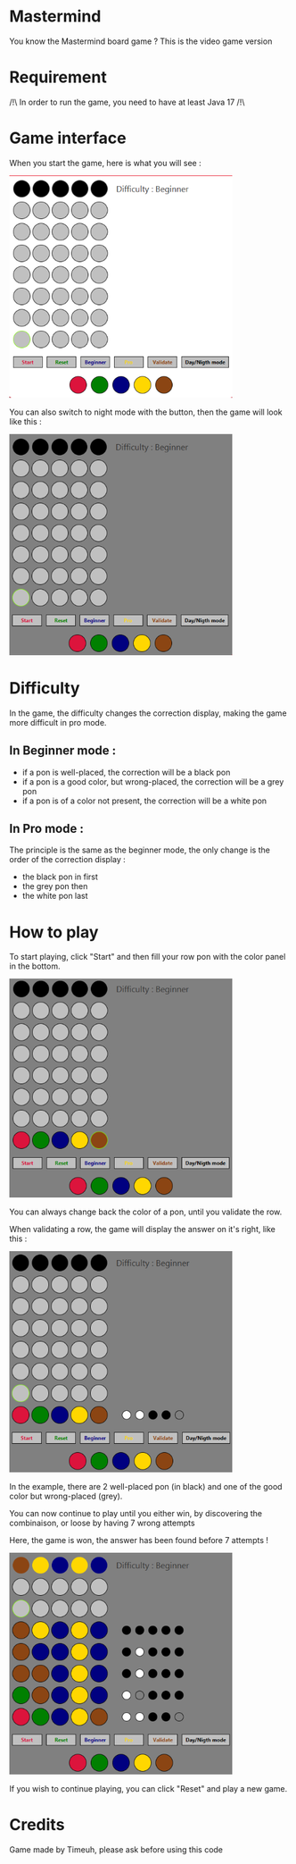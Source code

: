 # Mastermind
You know the Mastermind board game ? This is the video game version

# Requirement

/!\ In order to run the game, you need to have at least Java 17 /!\

# Game interface
When you start the game, here is what you will see :

<img src="img/daymode.png" alt="day mode menu" width=400/>

You can also switch to night mode with the button, then the game will look like this :

<img src="img/nightmode.png" alt="night mode menu" width=400/>

# Difficulty

In the game, the difficulty changes the correction display, making the game more difficult in pro mode.

## In Beginner mode :
- if a pon is well-placed, the correction will be a black pon
- if a pon is a good color, but wrong-placed, the correction will be a grey pon
- if a pon is of a color not present, the correction will be a white pon

## In Pro mode :
The principle is the same as the beginner mode, the only change is the order of the correction display :
- the black pon in first
- the grey pon then
- the white pon last

# How to play
To start playing, click "Start" and then fill your row pon with the color panel in the bottom.

<img src="img/colorselect.png" alt="image showing color selection" width=400/>

You can always change back the color of a pon, until you validate the row.

When validating a row, the game will display the answer on it's right, like this :

<img src="img/firstvalidate.png" alt="night mode menu" width=400/>

In the example, there are 2 well-placed pon (in black) and one of the good color but wrong-placed (grey).

You can now continue to play until you either win, by discovering the combinaison, or loose by having 7 wrong attempts

Here, the game is won, the answer has been found before 7 attempts !

<img src="img/win.png" alt="night mode menu" width=400/>

If you wish to continue playing, you can click "Reset" and play a new game.

# Credits
Game made by Timeuh, please ask before using this code